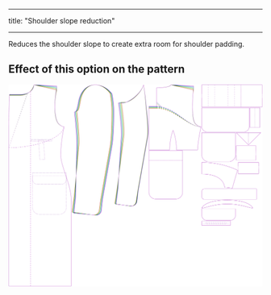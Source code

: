 - - -
title: "Shoulder slope reduction"
- - -

Reduces the shoulder slope to create extra room for shoulder padding.

## Effect of this option on the pattern

![This image shows the effect of this option by superimposing several variants that have a different value for this option](carlton_shoulderslopereduction_sample.svg "Effect of this option on the pattern")
